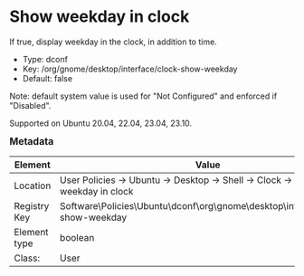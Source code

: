 # Show weekday in clock

If true, display weekday in the clock, in addition to time.

- Type: dconf
- Key: /org/gnome/desktop/interface/clock-show-weekday
- Default: false

Note: default system value is used for "Not Configured" and enforced if "Disabled".

Supported on Ubuntu 20.04, 22.04, 23.04, 23.10.



<span style="font-size: larger;">**Metadata**</span>

| Element      | Value            |
| ---          | ---              |
| Location     | User Policies -> Ubuntu -> Desktop -> Shell -> Clock -> Show weekday in clock    |
| Registry Key | Software\Policies\Ubuntu\dconf\org\gnome\desktop\interface\clock-show-weekday         |
| Element type | boolean |
| Class:       | User       |
